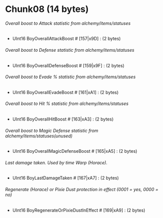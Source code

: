﻿# Chunk08 (14 bytes)

###### Overall boost to Attack statistic from alchemy/items/statuses
* UInt16 BoyOverallAttackBoost # [157|x9D] : (2 bytes)

###### Overall boost to Defense statistic from alchemy/items/statuses
* UInt16 BoyOverallDefenseBoost # [159|x9F] : (2 bytes)

###### Overall boost to Evade % statistic from alchemy/items/statuses
* UInt16 BoyOverallEvadeBoost # [161|xA1] : (2 bytes)

###### Overall boost to Hit % statistic from alchemy/items/statuses
* UInt16 BoyOverallHitBoost # [163|xA3] : (2 bytes)

###### Overall boost to Magic Defense statistic from alchemy/items/statuses(unused)
* UInt16 BoyOverallMagicDefenseBoost # [165|xA5] : (2 bytes)

###### Last damage taken.  Used by time Warp (Horace).
* UInt16 BoyLastDamageTaken # [167|xA7] : (2 bytes)

###### Regenerate (Horace) or Pixie Dust protection in effect (0001 = yes, 0000 = no)
* UInt16 BoyRegenerateOrPixieDustInEffect # [169|xA9] : (2 bytes)
